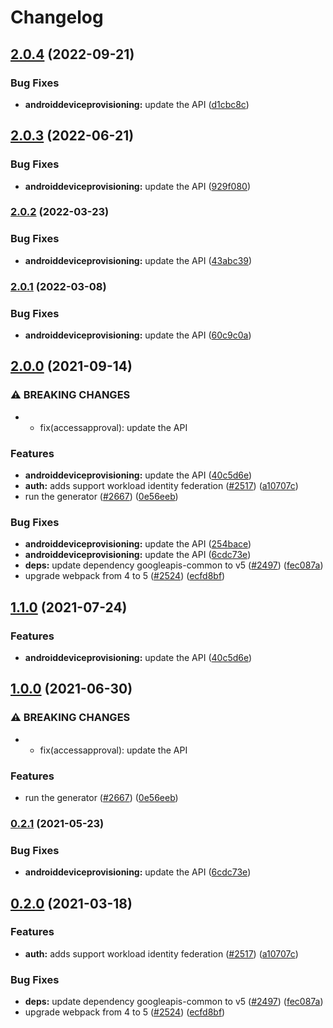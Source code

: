 # Changelog

## [2.0.4](https://github.com/googleapis/google-api-nodejs-client/compare/androiddeviceprovisioning-v2.0.3...androiddeviceprovisioning-v2.0.4) (2022-09-21)


### Bug Fixes

* **androiddeviceprovisioning:** update the API ([d1cbc8c](https://github.com/googleapis/google-api-nodejs-client/commit/d1cbc8c64b2d54b78f894da55cd5fa16bd23916c))

## [2.0.3](https://github.com/googleapis/google-api-nodejs-client/compare/androiddeviceprovisioning-v2.0.2...androiddeviceprovisioning-v2.0.3) (2022-06-21)


### Bug Fixes

* **androiddeviceprovisioning:** update the API ([929f080](https://github.com/googleapis/google-api-nodejs-client/commit/929f080e272d8404ee0c7500f3e70db29f00ae53))

### [2.0.2](https://github.com/googleapis/google-api-nodejs-client/compare/androiddeviceprovisioning-v2.0.1...androiddeviceprovisioning-v2.0.2) (2022-03-23)


### Bug Fixes

* **androiddeviceprovisioning:** update the API ([43abc39](https://github.com/googleapis/google-api-nodejs-client/commit/43abc3936eaa9b6fe9f58de49ec013960fa31a8a))

### [2.0.1](https://github.com/googleapis/google-api-nodejs-client/compare/androiddeviceprovisioning-v2.0.0...androiddeviceprovisioning-v2.0.1) (2022-03-08)


### Bug Fixes

* **androiddeviceprovisioning:** update the API ([60c9c0a](https://github.com/googleapis/google-api-nodejs-client/commit/60c9c0a18534a463ecd8937a8edea9fe61cc9f71))

## [2.0.0](https://www.github.com/googleapis/google-api-nodejs-client/compare/androiddeviceprovisioning-v1.1.0...androiddeviceprovisioning-v2.0.0) (2021-09-14)


### ⚠ BREAKING CHANGES

* * fix(accessapproval): update the API

### Features

* **androiddeviceprovisioning:** update the API ([40c5d6e](https://www.github.com/googleapis/google-api-nodejs-client/commit/40c5d6eb2c4d54f20a4abd9cbe665f1279571c76))
* **auth:** adds support workload identity federation ([#2517](https://www.github.com/googleapis/google-api-nodejs-client/issues/2517)) ([a10707c](https://www.github.com/googleapis/google-api-nodejs-client/commit/a10707c477759e7c9ef6360a2fe800856fb600c1))
* run the generator ([#2667](https://www.github.com/googleapis/google-api-nodejs-client/issues/2667)) ([0e56eeb](https://www.github.com/googleapis/google-api-nodejs-client/commit/0e56eebe1358284e6dfbedba92e10769ce1bb4d7))


### Bug Fixes

* **androiddeviceprovisioning:** update the API ([254bace](https://www.github.com/googleapis/google-api-nodejs-client/commit/254bacec192500f62a1fcaea564d8840ec66091e))
* **androiddeviceprovisioning:** update the API ([6cdc73e](https://www.github.com/googleapis/google-api-nodejs-client/commit/6cdc73eb646edff6b9716169398e6b8cc67e41b3))
* **deps:** update dependency googleapis-common to v5 ([#2497](https://www.github.com/googleapis/google-api-nodejs-client/issues/2497)) ([fec087a](https://www.github.com/googleapis/google-api-nodejs-client/commit/fec087abcf3d994dd41c3ffa0a0c12b1f9f09dae))
* upgrade webpack from 4 to 5  ([#2524](https://www.github.com/googleapis/google-api-nodejs-client/issues/2524)) ([ecfd8bf](https://www.github.com/googleapis/google-api-nodejs-client/commit/ecfd8bfcd06e1beabff7ec9a8c4000222379eb8d))

## [1.1.0](https://www.github.com/googleapis/google-api-nodejs-client/compare/androiddeviceprovisioning-v1.0.0...androiddeviceprovisioning-v1.1.0) (2021-07-24)


### Features

* **androiddeviceprovisioning:** update the API ([40c5d6e](https://www.github.com/googleapis/google-api-nodejs-client/commit/40c5d6eb2c4d54f20a4abd9cbe665f1279571c76))

## [1.0.0](https://www.github.com/googleapis/google-api-nodejs-client/compare/androiddeviceprovisioning-v0.2.1...androiddeviceprovisioning-v1.0.0) (2021-06-30)


### ⚠ BREAKING CHANGES

* * fix(accessapproval): update the API

### Features

* run the generator ([#2667](https://www.github.com/googleapis/google-api-nodejs-client/issues/2667)) ([0e56eeb](https://www.github.com/googleapis/google-api-nodejs-client/commit/0e56eebe1358284e6dfbedba92e10769ce1bb4d7))

### [0.2.1](https://www.github.com/googleapis/google-api-nodejs-client/compare/androiddeviceprovisioning-v0.2.0...androiddeviceprovisioning-v0.2.1) (2021-05-23)


### Bug Fixes

* **androiddeviceprovisioning:** update the API ([6cdc73e](https://www.github.com/googleapis/google-api-nodejs-client/commit/6cdc73eb646edff6b9716169398e6b8cc67e41b3))

## [0.2.0](https://www.github.com/googleapis/google-api-nodejs-client/compare/androiddeviceprovisioning-v0.1.0...androiddeviceprovisioning-v0.2.0) (2021-03-18)


### Features

* **auth:** adds support workload identity federation ([#2517](https://www.github.com/googleapis/google-api-nodejs-client/issues/2517)) ([a10707c](https://www.github.com/googleapis/google-api-nodejs-client/commit/a10707c477759e7c9ef6360a2fe800856fb600c1))


### Bug Fixes

* **deps:** update dependency googleapis-common to v5 ([#2497](https://www.github.com/googleapis/google-api-nodejs-client/issues/2497)) ([fec087a](https://www.github.com/googleapis/google-api-nodejs-client/commit/fec087abcf3d994dd41c3ffa0a0c12b1f9f09dae))
* upgrade webpack from 4 to 5  ([#2524](https://www.github.com/googleapis/google-api-nodejs-client/issues/2524)) ([ecfd8bf](https://www.github.com/googleapis/google-api-nodejs-client/commit/ecfd8bfcd06e1beabff7ec9a8c4000222379eb8d))

